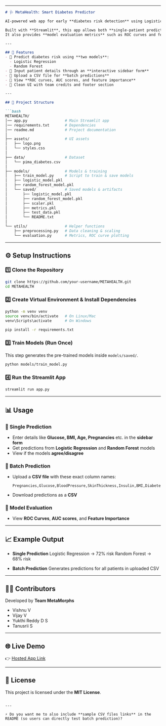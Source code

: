 
---

````markdown
# 🩺 MetaHealth: Smart Diabetes Predictor

AI-powered web app for early **diabetes risk detection** using Logistic Regression and Random Forest models trained on the **Pima Indians Diabetes dataset**.  

Built with **Streamlit**, this app allows both **single-patient predictions** and **batch predictions (CSV upload)**.  
It also provides **model evaluation metrics** such as ROC curves and feature importance.  

---

## 📌 Features
- 🔹 Predict diabetes risk using **two models**:
  - Logistic Regression
  - Random Forest
- 🔹 Input patient details through an **interactive sidebar form**
- 🔹 Upload a CSV file for **batch predictions**
- 🔹 View **ROC curves, AUC scores, and feature importance**
- 🔹 Clean UI with team credits and footer section

---

## 📂 Project Structure

```bash
METAHEALTH/
│── app.py                 # Main Streamlit app
│── requirements.txt       # Dependencies
│── readme.md              # Project documentation
│
├── assets/                # UI assets
│   ├── logo.png
│   └── styles.css
│
├── data/                  # Dataset
│   └── pima_diabetes.csv
│
├── models/                # Models & training
│   ├── train_model.py     # Script to train & save models
│   ├── logistic_model.pkl
│   ├── random_forest_model.pkl
│   └── saved/             # Saved models & artifacts
│       ├── logistic_model.pkl
│       ├── random_forest_model.pkl
│       ├── scaler.pkl
│       ├── metrics.pkl
│       ├── test_data.pkl
│       └── README.txt
│
└── utils/                 # Helper functions
    ├── preprocessing.py   # Data cleaning & scaling
    └── evaluation.py      # Metrics, ROC curve plotting
````

---

## ⚙️ Setup Instructions

### 1️⃣ Clone the Repository

```bash
git clone https://github.com/your-username/METAHEALTH.git
cd METAHEALTH
```

### 2️⃣ Create Virtual Environment & Install Dependencies

```bash
python -m venv venv
source venv/bin/activate   # On Linux/Mac
venv\Scripts\activate      # On Windows

pip install -r requirements.txt
```

### 3️⃣ Train Models (Run Once)

This step generates the pre-trained models inside `models/saved/`.

```bash
python models/train_model.py
```

### 4️⃣ Run the Streamlit App

```bash
streamlit run app.py
```

---

## 📊 Usage

### 🔹 Single Prediction

* Enter details like **Glucose, BMI, Age, Pregnancies** etc. in the **sidebar form**
* Get predictions from **Logistic Regression** and **Random Forest** models
* View if the models **agree/disagree**

### 🔹 Batch Prediction

* Upload a **CSV file** with these exact column names:

  ```
  Pregnancies,Glucose,BloodPressure,SkinThickness,Insulin,BMI,DiabetesPedigreeFunction,Age
  ```
* Download predictions as a **CSV**

### 🔹 Model Evaluation

* View **ROC Curves**, **AUC scores**, and **Feature Importance**

---

## 📈 Example Output

* **Single Prediction**
  Logistic Regression → 72% risk
  Random Forest → 68% risk

* **Batch Prediction**
  Generates predictions for all patients in uploaded CSV

---

## 👨‍💻 Contributors

Developed by **Team MetaMorphs**

* Vishnu V
* Vijay V
* Yukthi Reddy D S
* Tanusrii S

---

## 🌐 Live Demo

👉 [Hosted App Link](https://your-deployed-streamlit-app-link)

---

## 📝 License

This project is licensed under the **MIT License**.

```

---

⚡ Do you want me to also include **sample CSV files links** in the README (so users can directly test batch prediction)?
```
